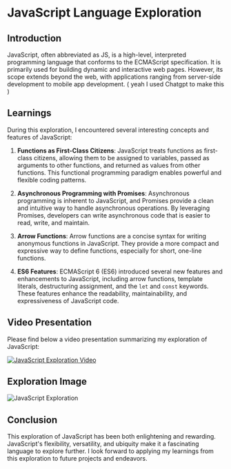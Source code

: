 # JavaScript Language Exploration


## Introduction
JavaScript, often abbreviated as JS, is a high-level, interpreted programming language that conforms to the ECMAScript specification. It is primarily used for building dynamic and interactive web pages. However, its scope extends beyond the web, with applications ranging from server-side development to mobile app development.
( yeah I used Chatgpt to make this )
## Learnings
During this exploration, I encountered several interesting concepts and features of JavaScript:

1. **Functions as First-Class Citizens**: JavaScript treats functions as first-class citizens, allowing them to be assigned to variables, passed as arguments to other functions, and returned as values from other functions. This functional programming paradigm enables powerful and flexible coding patterns.

2. **Asynchronous Programming with Promises**: Asynchronous programming is inherent to JavaScript, and Promises provide a clean and intuitive way to handle asynchronous operations. By leveraging Promises, developers can write asynchronous code that is easier to read, write, and maintain.

3. **Arrow Functions**: Arrow functions are a concise syntax for writing anonymous functions in JavaScript. They provide a more compact and expressive way to define functions, especially for short, one-line functions.

4. **ES6 Features**: ECMAScript 6 (ES6) introduced several new features and enhancements to JavaScript, including arrow functions, template literals, destructuring assignment, and the `let` and `const` keywords. These features enhance the readability, maintainability, and expressiveness of JavaScript code.

## Video Presentation
Please find below a video presentation summarizing my exploration of JavaScript:

[![JavaScript Exploration Video](https://img.youtube.com/vi/YOUR_VIDEO_ID_HERE/0.jpg)](https://www.youtube.com/watch?v=YOUR_VIDEO_ID_HERE)

## Exploration Image
![JavaScript Exploration](https://example.com/image.jpg)

## Conclusion
This exploration of JavaScript has been both enlightening and rewarding. JavaScript's flexibility, versatility, and ubiquity make it a fascinating language to explore further. I look forward to applying my learnings from this exploration to future projects and endeavors.
